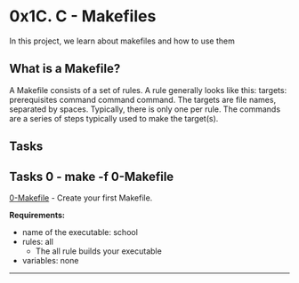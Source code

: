 # **0x1C. C - Makefiles**

In this project, we learn about makefiles and how to use them

## **What is a Makefile?**
A Makefile consists of a set of rules. A rule generally looks like this: targets: prerequisites command command command. The targets are file names, separated by spaces. Typically, there is only one per rule. The commands are a series of steps typically used to make the target(s).

## **Tasks**

## **Tasks 0 - make -f 0-Makefile**
[0-Makefile](./0-Makefile) - Create your first Makefile.

**Requirements:**
- name of the executable: school
- rules: all
    - The all rule builds your executable
- variables: none
---
